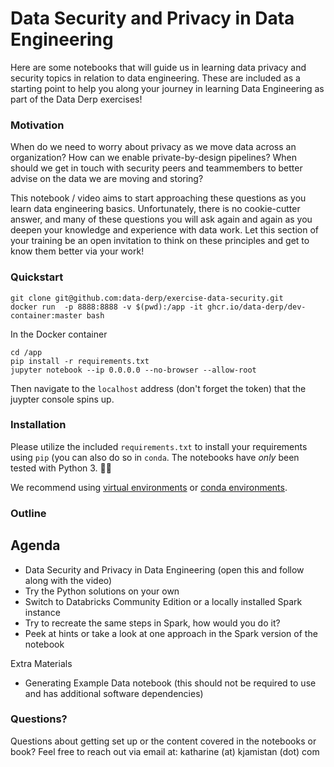 # Data Security and Privacy in Data Engineering

Here are some notebooks that will guide us in learning data privacy and security topics in relation to data engineering. These are included as a starting point to help you along your journey in learning Data Engineering as part of the Data Derp exercises!

### Motivation

When do we need to worry about privacy as we move data across an organization? How can we enable private-by-design pipelines? When should we get in touch with security peers and teammembers to better advise on the data we are moving and storing? 

This notebook / video aims to start approaching these questions as you learn data engineering basics. Unfortunately, there is no cookie-cutter answer, and many of these questions you will ask again and again as you deepen your knowledge and experience with data work. Let this section of your training be an open invitation to think on these principles and get to know them better via your work!

### Quickstart

```
git clone git@github.com:data-derp/exercise-data-security.git
docker run  -p 8888:8888 -v $(pwd):/app -it ghcr.io/data-derp/dev-container:master bash
```

In the Docker container
```
cd /app
pip install -r requirements.txt
jupyter notebook --ip 0.0.0.0 --no-browser --allow-root
```
Then navigate to the `localhost` address (don't forget the token) that the juypter console spins up.


### Installation
Please utilize the included `requirements.txt` to install your requirements using `pip` (you can also do so in `conda`. The notebooks have *only* been tested with Python 3. 🙌🏻

We recommend using [virtual environments](https://packaging.python.org/guides/installing-using-pip-and-virtualenv/) or [conda environments](https://conda.io/docs/user-guide/tasks/manage-environments.html). 

### Outline

Agenda
--------
- Data Security and Privacy in Data Engineering (open this and follow along with the video)
- Try the Python solutions on your own
- Switch to Databricks Community Edition or a locally installed Spark instance
- Try to recreate the same steps in Spark, how would you do it?
- Peek at hints or take a look at one approach in the Spark version of the notebook

Extra Materials
- Generating Example Data notebook (this should not be required to use and has additional software dependencies)


### Questions?

Questions about getting set up or the content covered in the notebooks or book? Feel free to reach out via email at: katharine (at) kjamistan (dot) com
